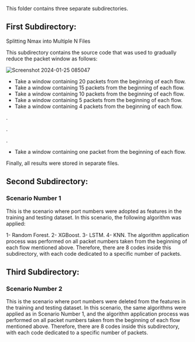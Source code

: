 
This folder contains three separate subdirectories.
## First Subdirectory: 
Splitting Nmax into Multiple N Files

This subdirectory contains the source code that was used to gradually reduce the packet window as follows:

![Screenshot 2024-01-25 085047](https://github.com/MakaremHind/Detection-of-Botnet-Attacks-Targeting-IoT-Devices/assets/144903433/245fd887-07b6-48e8-a11c-e1b3dd33c1c6)

- Take a window containing 20 packets from the beginning of each flow.
- Take a window containing 15 packets from the beginning of each flow.
- Take a window containing 10 packets from the beginning of each flow.
- Take a window containing 5 packets from the beginning of each flow.
- Take a window containing 4 packets from the beginning of each flow.
  
.

.

.

- Take a window containing one packet from the beginning of each flow.
  
Finally, all results were stored in separate files.

## Second Subdirectory:
### Scenario Number 1
This is the scenario where port numbers were adopted as features in the training and testing dataset. In this scenario, the following algorithm was applied:

1- Random Forest.
2- XGBoost.
3- LSTM.
4- KNN.
The algorithm application process was performed on all packet numbers taken from the beginning of each flow mentioned above. Therefore, there are 8 codes inside this subdirectory, with each code dedicated to a specific number of packets.

## Third Subdirectory: 
### Scenario Number 2
This is the scenario where port numbers were deleted from the features in the training and testing dataset. In this scenario, the same algorithms were applied as in Scenario Number 1, and the algorithm application process was performed on all packet numbers taken from the beginning of each flow mentioned above. Therefore, there are 8 codes inside this subdirectory, with each code dedicated to a specific number of packets.
